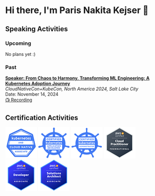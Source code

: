 # Hi there, I'm Paris Nakita Kejser 👋

## Speaking Activities

### Upcoming
No plans yet :)

### Past

**[Speaker: From Chaos to Harmony, Transforming ML Engineering: A Kubernetes Adoption Journey](https://sched.co/1i7oM)**<br />
_CloudNativeCon+KubeCon, North America 2024, Salt Lake City_<br />
Date: November 14, 2024<br />
[📺 Recording](https://www.youtube.com/watch?v=yqobcMJ_1as)

## Certification Activities

![](images/cncf-KCNA.png)
![](images/cncf-CKAD.png)
![](images/cncf-CKA.png)
![](images/aws-CLF-C01.png)
![](images/aws-DVA-C01.png)
![](images/aws-SAA-C02.png)
